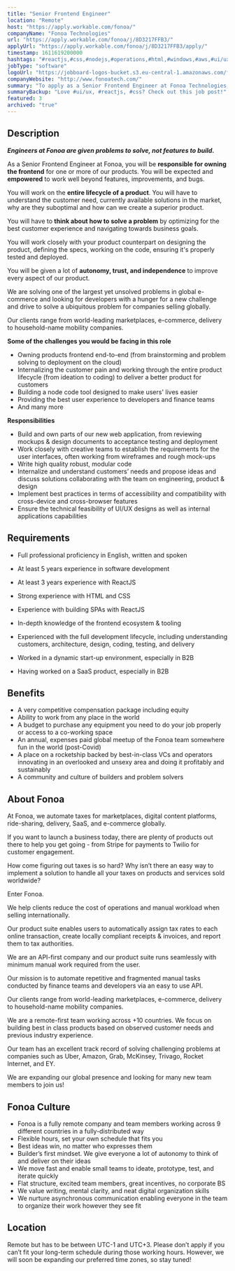 ```yaml
---
title: "Senior Frontend Engineer"
location: "Remote"
host: "https://apply.workable.com/fonoa/"
companyName: "Fonoa Technologies"
url: "https://apply.workable.com/fonoa/j/8D3217FFB3/"
applyUrl: "https://apply.workable.com/fonoa/j/8D3217FFB3/apply/"
timestamp: 1611619200000
hashtags: "#reactjs,#css,#nodejs,#operations,#html,#windows,#aws,#ui/ux,#marketing,#content"
jobType: "software"
logoUrl: "https://jobboard-logos-bucket.s3.eu-central-1.amazonaws.com/fonoa-technologies"
companyWebsite: "http://www.fonoatech.com/"
summary: "To apply as a Senior Frontend Engineer at Fonoa Technologies, you preferably need to have 5 years experience in software development."
summaryBackup: "Love #ui/ux, #reactjs, #css? Check out this job post!"
featured: 3
archived: "true"
---
```


## Description

_**Engineers at Fonoa are given problems to solve, not features to build.**_

As a Senior Frontend Engineer at Fonoa, you will be **responsible for owning the frontend** for one or more of our products. You will be expected and **empowered** to work well beyond features, improvements, and bugs.

You will work on the **entire lifecycle of a product**. You will have to understand the customer need, currently available solutions in the market, why are they suboptimal and how can we create a superior product.

You will have to **think about how to solve a problem** by optimizing for the best customer experience and navigating towards business goals.

You will work closely with your product counterpart on designing the product, defining the specs, working on the code, ensuring it's properly tested and deployed.

You will be given a lot of **autonomy, trust, and independence** to improve every aspect of our product.

We are solving one of the largest yet unsolved problems in global e-commerce and looking for developers with a hunger for a new challenge and drive to solve a ubiquitous problem for companies selling globally.

Our clients range from world-leading marketplaces, e-commerce, delivery to household-name mobility companies.

**Some of the challenges you would be facing in this role**

*   Owning products frontend end-to-end (from brainstorming and problem solving to deployment on the cloud)
*   Internalizing the customer pain and working through the entire product lifecycle (from ideation to coding) to deliver a better product for customers
*   Building a node code tool designed to make users' lives easier
*   Providing the best user experience to developers and finance teams
*   And many more

**Responsibilities**

*   Build and own parts of our new web application, from reviewing mockups & design documents to acceptance testing and deployment
*   Work closely with creative teams to establish the requirements for the user interfaces, often working from wireframes and rough mock-ups
*   Write high quality robust, modular code
*   Internalize and understand customers’ needs and propose ideas and discuss solutions collaborating with the team on engineering, product & design
*   Implement best practices in terms of accessibility and compatibility with cross-device and cross-browser features
*   Ensure the technical feasibility of UI/UX designs as well as internal applications capabilities

## Requirements

*   Full professional proficiency in English, written and spoken
*   At least 5 years experience in software development
*   At least 3 years experience with ReactJS
*   Strong experience with HTML and CSS
*   Experience with building SPAs with ReactJS
*   In-depth knowledge of the frontend ecosystem & tooling
*   Experienced with the full development lifecycle, including understanding customers, architecture, design, coding, testing, and delivery

*   Worked in a dynamic start-up environment, especially in B2B
*   Having worked on a SaaS product, especially in B2B

## Benefits

*   A very competitive compensation package including equity
*   Ability to work from any place in the world
*   A budget to purchase any equipment you need to do your job properly or access to a co-working space
*   An annual, expenses paid global meetup of the Fonoa team somewhere fun in the world (post-Covid)
*   A place on a rocketship backed by best-in-class VCs and operators innovating in an overlooked and unsexy area and doing it profitably and sustainably
*   A community and culture of builders and problem solvers

## About Fonoa

At Fonoa, we automate taxes for marketplaces, digital content platforms, ride-sharing, delivery, SaaS, and e-commerce globally.

If you want to launch a business today, there are plenty of products out there to help you get going - from Stripe for payments to Twilio for customer engagement.

How come figuring out taxes is so hard? Why isn’t there an easy way to implement a solution to handle all your taxes on products and services sold worldwide?

Enter Fonoa.

We help clients reduce the cost of operations and manual workload when selling internationally.

Our product suite enables users to automatically assign tax rates to each online transaction, create locally compliant receipts & invoices, and report them to tax authorities.

We are an API-first company and our product suite runs seamlessly with minimum manual work required from the user.

Our mission is to automate repetitive and fragmented manual tasks conducted by finance teams and developers via an easy to use API.

Our clients range from world-leading marketplaces, e-commerce, delivery to household-name mobility companies.

We are a remote-first team working across +10 countries. We focus on building best in class products based on observed customer needs and previous industry experience.

Our team has an excellent track record of solving challenging problems at companies such as Uber, Amazon, Grab, McKinsey, Trivago, Rocket Internet, and EY.

We are expanding our global presence and looking for many new team members to join us!

## Fonoa Culture

*   Fonoa is a fully remote company and team members working across 9 different countries in a fully-distributed way
*   Flexible hours, set your own schedule that fits you
*   Best ideas win, no matter who expresses them
*   Builder’s first mindset. We give everyone a lot of autonomy to think of and deliver on their ideas
*   We move fast and enable small teams to ideate, prototype, test, and iterate quickly
*   Flat structure, excited team members, great incentives, no corporate BS
*   We value writing, mental clarity, and neat digital organization skills
*   We nurture asynchronous communication enabling everyone in the team to organize their work however they see fit

## Location

Remote but has to be between UTC-1 and UTC+3. Please don’t apply if you can’t fit your long-term schedule during those working hours. However, we will soon be expanding our preferred time zones, so stay tuned!
